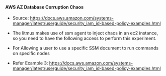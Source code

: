 #### AWS AZ Database Corruption Chaos

* Source: https://docs.aws.amazon.com/systems-manager/latest/userguide/security_iam_id-based-policy-examples.html

* The litmus makes use of ssm agent to inject chaos in an ec2 instance, so you need to have the following access to perform this experiment.

* For Allowing a user to use a specific SSM document to run commands on specific nodes
* Refer Example 3: https://docs.aws.amazon.com/systems-manager/latest/userguide/security_iam_id-based-policy-examples.html
